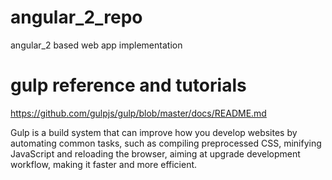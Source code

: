 # angular_2_repo
angular_2 based web app implementation 

# gulp reference and tutorials
https://github.com/gulpjs/gulp/blob/master/docs/README.md 

Gulp is a build system that can improve how you develop websites by automating common tasks, such as compiling preprocessed CSS, minifying JavaScript and reloading the browser, aiming at upgrade development workflow, making it faster and more efficient.


